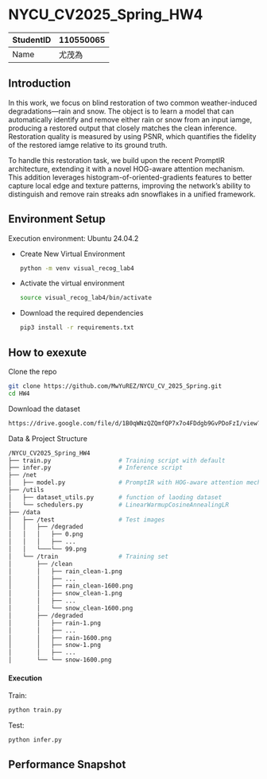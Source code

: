 # NYCU_CV2025_Spring_HW4
| StudentID |   110550065 |
| --------- | :-----|
| Name  |    尤茂為 |

## Introduction  
In this work, we focus on blind restoration of two common weather-induced degradations—rain and snow.
The object is to learn a model that can automatically identify and remove either rain or snow from an input iamge, producing a restored output that closely matches the clean inference. 
Restoration quality is measured by using PSNR, which quantifies the fidelity of the restored iamge relative to its ground truth.  
  
To handle this restoration task, we build upon the recent PromptIR architecture, extending it with a novel HOG-aware attention mechanism. 
This addition leverages histogram-of-oriented-gradients features to better capture local edge and texture patterns, improving the network’s ability to distinguish and remove rain streaks adn snowflakes in a unified framework.

## Environment Setup  
Execution environment: Ubuntu 24.04.2  
- Create New Virtual Environment
  ```sh
  python -m venv visual_recog_lab4  
  ```
- Activate the virtual environment
  ```sh
  source visual_recog_lab4/bin/activate
  ```
- Download the required dependencies   
  ```sh
  pip3 install -r requirements.txt  
  ```

## How to exexute  
Clone the repo  
```sh
git clone https://github.com/MwYuREZ/NYCU_CV_2025_Spring.git
cd HW4  
```
Download the dataset  
```sh
https://drive.google.com/file/d/1B0qWNzQZQmfQP7x7o4FDdgb9GvPDoFzI/view?usp=sharing
```
Data & Project Structure  
```sh
/NYCU_CV2025_Spring_HW4
├── train.py                   # Training script with default 
├── infer.py                   # Inference script  
├── /net
│   ├── model.py               # PromptIR with HOG-aware attention mechanism  
├── /utils  
│   ├── dataset_utils.py       # function of laoding dataset  
│   └── schedulers.py          # LinearWarmupCosineAnnealingLR  
├── /data
│   ├── /test                  # Test images
│   │   ├── /degraded
│   │   │   ├── 0.png
│   │   │   ├── ...
│   │   └───└── 99.png
│   └── /train                 # Training set
│       ├── /clean
│       │   ├── rain_clean-1.png   
│       │   ├── ...   
│       │   ├── rain_clean-1600.png     
│       │   ├── snow_clean-1.png
│       │   ├── ...
│       │   └── snow_clean-1600.png    
│       ├── /degraded
│       │   ├── rain-1.png   
│       │   ├── ...   
│       │   ├── rain-1600.png     
│       │   ├── snow-1.png
│       │   ├── ...
│       └── └── snow-1600.png   
```
#### Execution
Train:  
```sh
python train.py
```
Test:
```sh
python infer.py  
```

## Performance Snapshot  


